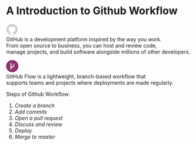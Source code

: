 # A Introduction to Github Workflow

![github_icon](github_icon_white.jpg)  
GitHub is a development platform inspired by the way you work.  
From open source to business, you can host and review code,  
manage projects, and build software alongside millions of other developers.

![github_workflow_icon](github_workflow_icon.jpg)  
GitHub Flow is a lightweight, branch-based workflow that  
supports teams and projects where deployments are made regularly. 

Steps of Github Workflow:
1. *Create a branch*
2. *Add commits*
3. *Open a pull request*
4. *Discuss and review*
5. *Deploy*
6. *Merge to master*

